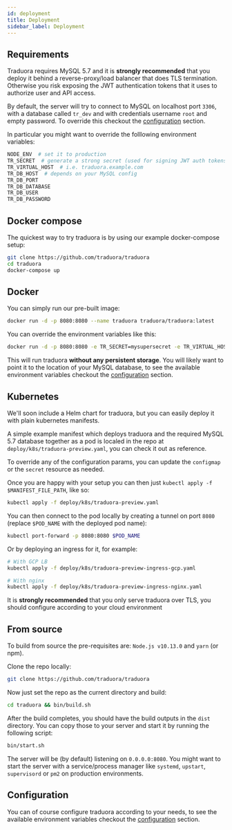 ```yaml
---
id: deployment
title: Deployment
sidebar_label: Deployment
---
```


## Requirements

Traduora requires MySQL 5.7 and it is **strongly recommended** that you deploy it behind a reverse-proxy/load balancer that does TLS termination. Otherwise you risk exposing the JWT authentication tokens that it uses to authorize user and API access.

By default, the server will try to connect to MySQL on localhost port `3306`, with a database called `tr_dev` and with credentials username `root` and empty password. To override this checkout the [configuration](configuration.md) section.

In particular you might want to override the folllowing environment variables:

```sh
NODE_ENV  # set it to production
TR_SECRET  # generate a strong secret (used for signing JWT auth tokens)
TR_VIRTUAL_HOST  # i.e. traduora.example.com
TR_DB_HOST  # depends on your MySQL config
TR_DB_PORT
TR_DB_DATABASE
TR_DB_USER
TR_DB_PASSWORD
```


## Docker compose

The quickest way to try traduora is by using our example docker-compose setup:

```sh
git clone https://github.com/traduora/traduora
cd traduora
docker-compose up
```


## Docker

You can simply run our pre-built image:

```sh
docker run -d -p 8080:8080 --name traduora traduora/traduora:latest
```

You can override the environment variables like this:

```sh
docker run -d -p 8080:8080 -e TR_SECRET=mysupersecret -e TR_VIRTUAL_HOST=example.com traduora/traduora:latest
```

This will run traduora **without any persistent storage**. You will likely want to point it to the location of your MySQL database, to see the available environment variables checkout the [configuration](configuration.md) section.


## Kubernetes

We'll soon include a Helm chart for traduora, but you can easily deploy it with plain kubernetes manifests.

A simple example manifest which deploys traduora and the required MySQL 5.7 database together as a pod is localed in the repo at `deploy/k8s/traduora-preview.yaml`, you can check it out as reference.

To override any of the configuration params, you can update the `configmap` or the `secret` resource as needed.

Once you are happy with your setup you can then just `kubectl apply -f $MANIFEST_FILE_PATH`, like so:

```sh
kubectl apply -f deploy/k8s/traduora-preview.yaml
```

You can then connect to the pod locally by creating a tunnel on port `8080` (replace `$POD_NAME` with the deployed pod name):

```sh
kubectl port-forward -p 8080:8080 $POD_NAME
```

Or by deploying an ingress for it, for example:

```sh
# With GCP LB
kubectl apply -f deploy/k8s/traduora-preview-ingress-gcp.yaml

# With nginx
kubectl apply -f deploy/k8s/traduora-preview-ingress-nginx.yaml
```

It is **strongly recommended** that you only serve traduora over TLS, you should configure according to your cloud environment


## From source
To build from source the pre-requisites are: `Node.js v10.13.0` and `yarn` (or npm).

Clone the repo locally:

```sh
git clone https://github.com/traduora/traduora
```

Now just set the repo as the current directory and build:

```sh
cd traduora && bin/build.sh
```

After the build completes, you should have the build outputs in the `dist` directory. You can copy those to your server and start it by running the following script:

```sh
bin/start.sh
```

The server will be (by default) listening on `0.0.0.0:8080`. You might want to start the server with a service/process manager like `systemd`, `upstart`, `supervisord` or `pm2` on production environments.


## Configuration
You can of course configure traduora according to your needs, to see the available environment variables checkout the [configuration](configuration.md) section.

